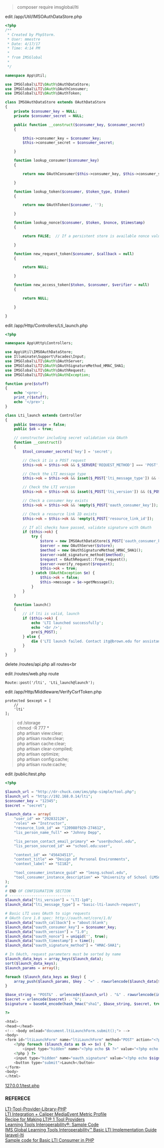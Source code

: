 > composer require imsglobal/lti

edit /app/Util/IMSOAuthDataStore.php<br>

```php
<?php
/**
 * Created by PhpStorm.
 * User: mmestre
 * Date: 4/17/17
 * Time: 4:14 PM
 *
 * from IMSGlobal
 *
 */

namespace App\Util;

use IMSGlobal\LTI\OAuth\OAuthDataStore;
use IMSGlobal\LTI\OAuth\OAuthConsumer;
use IMSGlobal\LTI\OAuth\OAuthToken;

class IMSOAuthDataStore extends OAuthDataStore
{
    private $consumer_key = NULL;
    private $consumer_secret = NULL;

    public function __construct($consumer_key, $consumer_secret)
    {

        $this->consumer_key = $consumer_key;
        $this->consumer_secret = $consumer_secret;

    }

    function lookup_consumer($consumer_key)
    {

        return new OAuthConsumer($this->consumer_key, $this->consumer_secret);

    }

    function lookup_token($consumer, $token_type, $token)
    {

        return new OAuthToken($consumer, '');

    }

    function lookup_nonce($consumer, $token, $nonce, $timestamp)
    {

        return FALSE;  // If a persistent store is available nonce values should be retained for a period and checked here

    }

    function new_request_token($consumer, $callback = null)
    {

        return NULL;

    }

    function new_access_token($token, $consumer, $verifier = null)
    {

        return NULL;

    }

}
```

edit /app/Http/Controllers/Lti_launch.php<br>

```php
<?php

namespace App\Http\Controllers;

use App\Util\IMSOAuthDataStore;
use Illuminate\Support\Facades\Input;
use IMSGlobal\LTI\OAuth\OAuthServer;
use IMSGlobal\LTI\OAuth\OAuthSignatureMethod_HMAC_SHA1;
use IMSGlobal\LTI\OAuth\OAuthRequest;
use IMSGlobal\LTI\OAuth\OAuthException;

function pre($stuff)
{
    echo '<pre>';
    print_r($stuff);
    echo '</pre>';
}

class Lti_launch extends Controller
{
    public $message = false;
    public $ok = true;

    // constructor including secret validation via OAuth
    function __construct()
    {
        $tool_consumer_secrets['key'] = 'secret';

        // Check it is a POST request
        $this->ok = $this->ok && $_SERVER['REQUEST_METHOD'] === 'POST';

        // Check the LTI message type
        $this->ok = $this->ok && isset($_POST['lti_message_type']) && ($_POST['lti_message_type'] === 'basic-lti-launch-request');

        // Check the LTI version
        $this->ok = $this->ok && isset($_POST['lti_version']) && ($_POST['lti_version'] === 'LTI-1p0');

        // Check a consumer key exists
        $this->ok = $this->ok && !empty($_POST['oauth_consumer_key']);

        // Check a resource link ID exists
        $this->ok = $this->ok && !empty($_POST['resource_link_id']);

        // If all checks have passed, validate signature with OAuth
        if ($this->ok) {
            try {
                $store = new IMSOAuthDataStore($_POST['oauth_consumer_key'], $tool_consumer_secrets['key']);
                $server = new OAuthServer($store);
                $method = new OAuthSignatureMethod_HMAC_SHA1();
                $server->add_signature_method($method);
                $request = OAuthRequest::from_request();
                $server->verify_request($request);
                $this->ok = true;
            } catch (OAuthException $e) {
                $this->ok = false;
                $this->message = $e->getMessage();
            }
        }
    }

    function launch()
    {
        // if lti is valid, launch
        if ($this->ok) {
            echo 'LTI launched successfully';
            echo '<br />';
            pre($_POST);
        } else {
            die ('LTI launch failed. Contact itg@brown.edu for assistance');
        }
    }
}
```

delete /routes/api.php all routes<br

edit /routes/web.php route<br>

    Route::post('/lti', 'Lti_launch@launch');

edit /app/Http/Middleware/VerifyCsrfToken.php<br>

    protected $except = [
        //
        'lti'
    ];

> cd /storage<br>
> chmod -R 777 *<br>
> php artisan view:clear;<br>
> php artisan route:clear;<br>
> php artisan cache:clear;<br>
> php artisan clear-compiled;<br>
> php artisan optimize;<br>
> php artisan config:cache;<br>
> php artisan route:cache;<br>

edit /public/test.php<br>

```php
<?php

$launch_url = "http://dr-chuck.com/ims/php-simple/tool.php";
$launch_url = "http://192.168.0.14/lti";
$consumer_key = "12345";
$secret = "secret";

$launch_data = array(
    "user_id" => "292832126",
    "roles" => "Instructor",
    "resource_link_id" => "120988f929-274612",
    "lis_person_name_full" => "Johnny Depp",

    "lis_person_contact_email_primary" => "user@school.edu",
    "lis_person_sourced_id" => "school.edu:user",

    "context_id" => "456434513",
    "context_title" => "Design of Personal Environments",
    "context_label" => "SI182",

    "tool_consumer_instance_guid" => "lmsng.school.edu",
    "tool_consumer_instance_description" => "University of School (LMSng)"
);
#
# END OF CONFIGURATION SECTION
# ------------------------------
$launch_data["lti_version"] = "LTI-1p0";
$launch_data["lti_message_type"] = "basic-lti-launch-request";

# Basic LTI uses OAuth to sign requests
# OAuth Core 1.0 spec: http://oauth.net/core/1.0/
$launch_data["oauth_callback"] = "about:blank";
$launch_data["oauth_consumer_key"] = $consumer_key;
$launch_data["oauth_version"] = "1.0";
$launch_data["oauth_nonce"] = uniqid('', true);
$launch_data["oauth_timestamp"] = time();
$launch_data["oauth_signature_method"] = "HMAC-SHA1";

# In OAuth, request parameters must be sorted by name
$launch_data_keys = array_keys($launch_data);
sort($launch_data_keys);
$launch_params = array();

foreach ($launch_data_keys as $key) {
    array_push($launch_params, $key . "=" . rawurlencode($launch_data[$key]));
}

$base_string = "POST&" . urlencode($launch_url) . "&" . rawurlencode(implode("&", $launch_params));
$secret = urlencode($secret) . "&";
$signature = base64_encode(hash_hmac("sha1", $base_string, $secret, true));

?>

<html>
<head></head>
<!-- <body onload="document.ltiLaunchForm.submit();"> -->
<body>
<form id="ltiLaunchForm" name="ltiLaunchForm" method="POST" action="<?php printf($launch_url); ?>">
    <?php foreach ($launch_data as $k => $v) { ?>
        <input type="hidden" name="<?php echo $k ?>" value="<?php echo $v ?>">
    <?php } ?>
    <input type="hidden" name="oauth_signature" value="<?php echo $signature ?>">
    <button type="submit">Launch</button>
</form>
<body>
</html>
```

[127.0.0.1/test.php](http://127.0.0.1/test.php)

### REFERECE

[LTI-Tool-Provider-Library-PHP](https://github.com/IMSGlobal/LTI-Tool-Provider-Library-PHP/wiki/Installation)<br>
[LTI Integration + Caliper MediaEvent Metric Profile](https://www.imsglobal.org/ims-app-note-lti-integration-caliper-mediaevent-metric-profile)<br>
[Recipe for Making LTI® 1 Tool Providers](https://www.imsglobal.org/recipe-making-lti-1-tool-providers)<br>
[Learning Tools Interoperability®: Sample Code](http://www.imsglobal.org/learning-tools-interoperability-sample-code)<br>
[IMS Global Learning Tools Interoperability™ Basic LTI Implementation Guide](https://www.imsglobal.org/specs/ltiv1p0/implementation-guide#toc-21)<br>
[laravel-lti](https://github.com/MarcLightning/laravel-lti-github)<br>
[Sample code for Basic LTI Consumer in PHP](https://gist.github.com/matthanger/1171921)<br>
